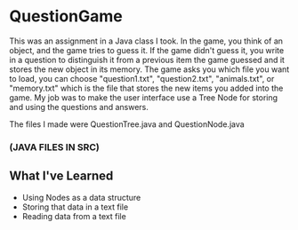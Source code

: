 # QuestionGame
This was an assignment in a Java class I took. In the game, you think of an object, and the game tries to guess it.
If the game didn't guess it, you write in a question to distinguish it from a previous item the game guessed and it stores the new object in its memory.
The game asks you which file you want to load, you can choose "question1.txt", "question2.txt", "animals.txt", or "memory.txt" 
which is the file that stores the new items you added into the game.
My job was to make the user interface use a Tree Node for storing and using the questions and answers.

The files I made were QuestionTree.java and QuestionNode.java

### (JAVA FILES IN SRC)
## What I've Learned
* Using Nodes as a data structure
* Storing that data in a text file
* Reading data from a text file
